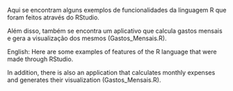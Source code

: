 Aqui se encontram alguns exemplos de funcionalidades da linguagem R que foram feitos através do RStudio.

Além disso, também se encontra um aplicativo que calcula gastos mensais e gera a visualização dos mesmos (Gastos_Mensais.R).


English:
Here are some examples of features of the R language that were made through RStudio.

In addition, there is also an application that calculates monthly expenses and generates their visualization (Gastos_Mensais.R).
